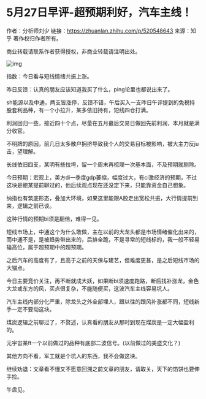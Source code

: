 # 5月27日早评-超预期利好，汽车主线！

作者：分析师刘少
链接：https://zhuanlan.zhihu.com/p/520548643
来源：知乎
著作权归作者所有。

商业转载请联系作者获得授权，非商业转载请注明出处。


![img](https://pica.zhimg.com/v2-7993c653b6a282c1afa7806f2ffaab5b_720w.jpg?source=d16d100b)

指数：今日看与短线情绪共振上涨。

昨日反馈：认真的朋友应该知道我买了什么，ping论里也都说出来了。

sh能源以及中通，两支皆涨停，反馈不错，午后买入一支昨日午评提到的免税持股套利品种，有一个小拉升，某多依旧持有，短线四仓打满。

利润回归一些，接近四十个点，尽量在五月蕞后交易日做回先前利润，本月就是满分收官。

不明牌的原因，前几日太多散户拥挤导致我个人的交易目标被影响，被大主力反ju击，望理解。

长线依旧四支，某明有些拉垮，留一个周末再梳理一次基本面，不及预期就剔除。

今日预期：宏观上，美方di一季度gdp萎缩，幅度过大，有ci激经济的预期，不过这块是鲍某提前聊过的，他后续观点现在还没定下来，只能靠资金自己想象。

纳指也有筑底形态，叠加大环境，如果这里能跟A股走出宽松共振，大行情提前到来，逻辑之前已谈。

这种行情的预期bi须是翻倍，难得一见。

短线市场上，中通这个为什么敢做，主在以前的大龙头都是市场情绪催化出来的，而中通不是，是被趋势带出来的，后排全跪，不是寻常的短线标的，我一般不轻易碰高位，属于超预期中的超预期。

之后汽车的高度有了，且高于之前的天保与建艺，但难度更甚，是之后短线市场的大锚点。

今日主要竞价关注，再不断就成大妖，如果断bi须速度跑路，断后找补涨龙，金色大龙或东方的风，买点很复杂，不能随便买，这波汽车主线容易坑人。

汽车主线内部分化严重，除龙头之外全部埋人，跟以往的跟风补涨都不同，短线新手一定不要动这块。

煤炭逻辑之前聊过了，不赘述，认真看的朋友从那时到现在煤炭是一定大幅盈利的。

元宇宙某ft一个以前做过的品种有底部二波信号。(以前做过的美盛文化？)

其他方向不看，军工就是个坑人的东西，我不会做这块。

继续劝退：文章看不懂又不愿意回溯之前文章的朋友，请取关，天下的馅饼也要伸手捡。

午盘见。



